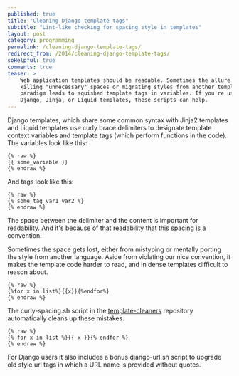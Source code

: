 ```yaml
---
published: true
title: "Cleaning Django template tags"
subtitle: "Lint-like checking for spacing style in templates"
layout: post
category: programming
permalink: /cleaning-django-template-tags/
redirect_from: /2014/cleaning-django-template-tags/
soHelpful: true
comments: true
teaser: >
    Web application templates should be readable. Sometimes the allure of
    killing "unnecessary" spaces or migrating styles from another templating
    paradigm leads to squished template tags in variables. If you're using
    Django, Jinja, or Liquid templates, these scripts can help.
---
```


Django templates, which share some common syntax with Jinja2 templates and
Liquid templates use curly brace delimiters to designate template context
variables and template tags (which perform functions in the code). The
variables look like this:

    {% raw %}
    {{ some_variable }}
    {% endraw %}

And tags look like this:

    {% raw %}
    {% some_tag var1 var2 %}
    {% endraw %}

The space between the delimiter and the content is important for readability.
And it's because of that readability that this spacing is a convention.

Sometimes the space gets lost, either from mistyping or mentally porting the
style from another language. Aside from violating our nice convention, it makes
the template code harder to read, and in dense templates difficult to reason
about.

    {% raw %}
    {%for x in list%}{{x}}{%endfor%}
    {% endraw %}

The curly-spacing.sh script in the
[template-cleaners](https://github.com/bennylope/template-cleaners)
repository automatically cleans up these mistakes.

    {% raw %}
    {% for x in list %}{{ x }}{% endfor %}
    {% endraw %}

For Django users it also includes a bonus django-url.sh script to upgrade old
style url tags in which a URL name is provided without quotes.
